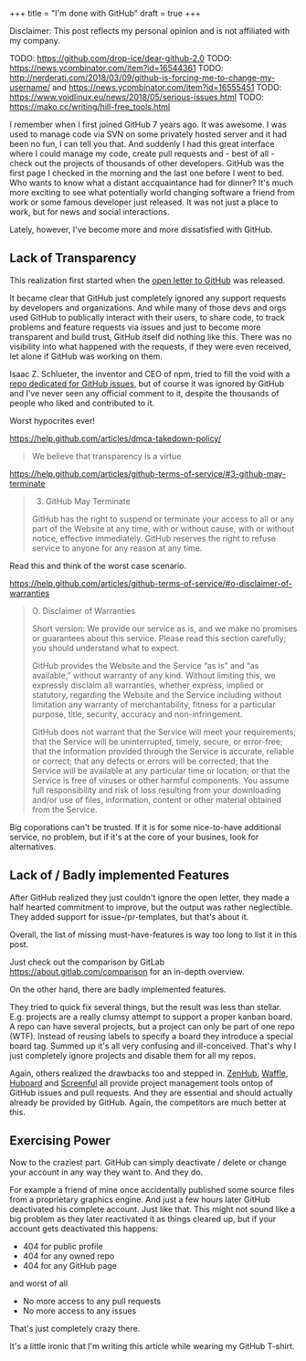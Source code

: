 +++
title = "I'm done with GitHub"
draft = true
+++

Disclaimer:
This post reflects my personal opinion and
is not affiliated with my company.

TODO: https://github.com/drop-ice/dear-github-2.0
TODO: https://news.ycombinator.com/item?id=16544361
TODO:
  http://nerderati.com/2018/03/09/github-is-forcing-me-to-change-my-username/
  and https://news.ycombinator.com/item?id=16555451
TODO: https://www.voidlinux.eu/news/2018/05/serious-issues.html
TODO: https://mako.cc/writing/hill-free_tools.html

I remember when I first joined GitHub 7 years ago.
It was awesome.
I was used to manage code via SVN on some privately hosted server and
it had been no fun, I can tell you that.
And suddenly I had this great interface where I could manage my code, create
pull requests and - best of all - check out the projects of thousands
of other developers.
GitHub was the first page I checked in the morning and the last
one before I went to bed.
Who wants to know what a distant accquaintance had for dinner?
It's much more exciting to see what potentially world changing software
a friend from work or some famous developer just released.
It was not just a place to work, but for news and social interactions.

Lately, however, I've become more and more dissatisfied with GitHub.


## Lack of Transparency

This realization first started
when the [open letter to GitHub][letter] was released.

It became clear that GitHub just completely ignored any support requests
by developers and organizations.
And while many of those devs and orgs
used GitHub to publically interact with their users,
to share code, to track problems and feature requests
via issues and just to become more transparent and build trust,
GitHub itself did nothing like this.
There was no visibility into what happened with the requests,
if they were even received, let alone if GitHub was working on them.

Isaac Z. Schlueter, the inventor and CEO of npm, tried to fill the void
with a [repo dedicated for GitHub issues][github-issues],
but of course it was ignored by GitHub and I've never seen any official
comment to it, despite the thousands of people who liked and contributed to it.


Worst hypocrites ever!

https://help.github.com/articles/dmca-takedown-policy/

> We believe that transparency is a virtue


https://help.github.com/articles/github-terms-of-service/#3-github-may-terminate

> 3. GitHub May Terminate
>
> GitHub has the right to suspend or terminate your access to all
> or any part of the Website at any time,
> with or without cause, with or without notice, effective immediately.
> GitHub reserves the right to refuse service to anyone
> for any reason at any time.


Read this and think of the worst case scenario.

https://help.github.com/articles/github-terms-of-service/#o-disclaimer-of-warranties

> O. Disclaimer of Warranties
>
> Short version: We provide our service as is,
> and we make no promises or guarantees about this service.
> Please read this section carefully; you should understand what to expect.
>
> GitHub provides the Website and the Service “as is” and “as available,”
> without warranty of any kind. Without limiting this,
> we expressly disclaim all warranties, whether express, implied or statutory,
> regarding the Website and the Service including without limitation
> any warranty of merchantability,
> fitness for a particular purpose, title,
> security, accuracy and non-infringement.
>
> GitHub does not warrant that the Service will meet your requirements;
> that the Service will be uninterrupted,
> timely, secure, or error-free;
> that the information provided through the Service is accurate,
> reliable or correct;
> that any defects or errors will be corrected;
> that the Service will be available at any particular time or location;
> or that the Service is free of viruses or other harmful components.
> You assume full responsibility and risk of loss
> resulting from your downloading and/or use of files, information,
> content or other material obtained from the Service.


Big coporations can't be trusted.
If it is for some nice-to-have additional service, no problem,
but if it's at the core of your busines, look for alternatives.


## Lack of / Badly implemented Features

After GitHub realized they just couldn't ignore the open letter,
they made a half hearted commitment to improve,
but the output was rather neglectible.
They added support for issue-/pr-templates, but that's about it.

Overall, the list of missing must-have-features is way too long
to list it in this post.

Just check out the comparison by GitLab https://about.gitlab.com/comparison
for an in-depth overview.

On the other hand, there are badly implemented features.

They tried to quick fix several things,
but the result was less than stellar.
E.g. projects are a really clumsy attempt to support a proper kanban board.
A repo can have several projects,
but a project can only be part of one repo (WTF).
Instead of reusing labels to specify a board they introduce a special board tag.
Summed up it's all very confusing and ill-conceived.
That's why I just completely ignore projects and disable them
for all my repos.

Again, others realized the drawbacks too and stepped in.
[ZenHub], [Waffle], [Huboard] and [Screenful] all provide
project management tools ontop of GitHub issues and pull requests.
And they are essential and should actually already be provided by GitHub.
Again, the competitors are much better at this.

[Huboard]: https://huboard.com
[Screenful]: http://screenful.com
[Waffle]: https://waffle.io
[ZenHub]: https://zenhub.com


## Exercising Power

Now to the craziest part.
GitHub can simply deactivate / delete or change your account in any way
they want to.
And they do.

For example a friend of mine once accidentally published
some source files from a proprietary graphics engine.
And just a few hours later GitHub deactivated his complete account.
Just like that.
This might not sound like a big problem as they later reactivated
it as things cleared up, but if your account gets deactivated this happens:

- 404 for public profile
- 404 for any owned repo
- 404 for any GitHub page

and worst of all

- No more access to any pull requests
- No more access to any issues


That's just completely crazy there.


[github-issues]: https://github.com/isaacs/github
[letter]: https://github.com/dear-github/dear-github


It's a little ironic that I'm writing this article while wearing
my GitHub T-shirt.

